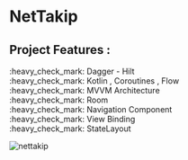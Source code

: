 # NetTakip

## Project Features :

<div>:heavy_check_mark: Dagger - Hilt</div>
<div>:heavy_check_mark: Kotlin , Coroutines , Flow</div>
<div>:heavy_check_mark: MVVM Architecture </div>
<div>:heavy_check_mark: Room</div>
<div>:heavy_check_mark: Navigation Component</div>
<div>:heavy_check_mark: View Binding</div>
<div>:heavy_check_mark: StateLayout</div>
<div style="display: flex;">

</br>

![nettakip](https://user-images.githubusercontent.com/63645518/194854945-4f646509-dc5a-4404-8859-70f02dbfd109.png)

</br>

